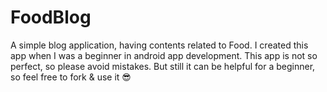 # FoodBlog
A simple blog application, having contents related to Food. I created this app when I was a beginner in android app development. This app is not so perfect, so please avoid mistakes. But still it can be helpful for a beginner, so feel free to fork &amp; use it 😎
